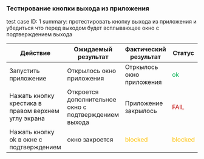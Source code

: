 
### Тестирование кнопки выхода из приложения
test case ID: 1
summary: протестировать кнопку выхода из приложения и убедиться что перед выходом будет всплывающее окно с подтверждением выхода 

| Действие | Ожидаемый результат | Фактический результат | Статус |
| ---- | ---- | ---- | ---- |
| Запустить приложение | Открылось окно приложения | Отркылось окно приложения | <font color="#00b050">ok</font> |
|  Нажать кнопку крестика в правом верхнем углу экрана | Откроется дополнительное окно с подтверждением выхода | Приложение закрылось | <font color="#c00000">FAIL</font> |
| Нажать кнопку ok в окне с подтверждением | окно закроется | <font color="#ffc000">blocked</font> | <font color="#ffc000">blocked</font> |





